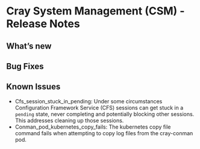 # Cray System Management (CSM) - Release Notes
## What’s new
## Bug Fixes
## Known Issues
- Cfs_session_stuck_in_pending: Under some circumstances Configuration Framework Service (CFS) sessions can get stuck in a `pending` state, never completing and potentially blocking other sessions. This addresses cleaning up those sessions.
- Conman_pod_kubernetes_copy_fails: The kubernetes copy file command fails when attempting to copy log files from the cray-conman pod.
